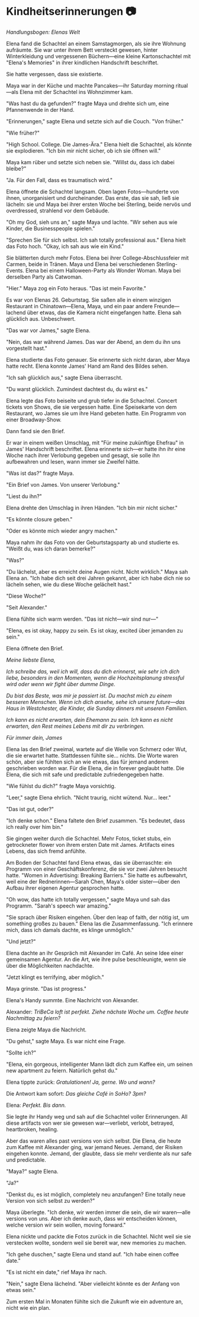 # Kindheitserinnerungen 📷

*Handlungsbogen: Elenas Welt*

Elena fand die Schachtel an einem Samstagmorgen, als sie ihre Wohnung aufräumte. Sie war unter ihrem Bett versteckt gewesen, hinter Winterkleidung und vergessenen Büchern—eine kleine Kartonschachtel mit "Elena's Memories" in ihrer kindlichen Handschrift beschriftet.

Sie hatte vergessen, dass sie existierte.

Maya war in der Küche und machte Pancakes—ihr Saturday morning ritual—als Elena mit der Schachtel ins Wohnzimmer kam.

"Was hast du da gefunden?" fragte Maya und drehte sich um, eine Pfannenwende in der Hand.

"Erinnerungen," sagte Elena und setzte sich auf die Couch. "Von früher."

"Wie früher?"

"High School. College. Die James-Ära." Elena hielt die Schachtel, als könnte sie explodieren. "Ich bin mir nicht sicher, ob ich sie öffnen will."

Maya kam rüber und setzte sich neben sie. "Willst du, dass ich dabei bleibe?"

"Ja. Für den Fall, dass es traumatisch wird."

Elena öffnete die Schachtel langsam. Oben lagen Fotos—hunderte von ihnen, unorganisiert und durcheinander. Das erste, das sie sah, ließ sie lächeln: sie und Maya bei ihrer ersten Woche bei Sterling, beide nervös und overdressed, strahlend vor dem Gebäude.

"Oh my God, sieh uns an," sagte Maya und lachte. "Wir sehen aus wie Kinder, die Businesspeople spielen."

"Sprechen Sie für sich selbst. Ich sah totally professional aus." Elena hielt das Foto hoch. "Okay, ich sah aus wie ein Kind."

Sie blätterten durch mehr Fotos. Elena bei ihrer College-Abschlussfeier mit Carmen, beide in Tränen. Maya und Elena bei verschiedenen Sterling-Events. Elena bei einem Halloween-Party als Wonder Woman. Maya bei derselben Party als Catwoman.

"Hier." Maya zog ein Foto heraus. "Das ist mein Favorite."

Es war von Elenas 26. Geburtstag. Sie saßen alle in einem winzigen Restaurant in Chinatown—Elena, Maya, und ein paar andere Freunde—lachend über etwas, das die Kamera nicht eingefangen hatte. Elena sah glücklich aus. Unbeschwert.

"Das war vor James," sagte Elena.

"Nein, das war während James. Das war der Abend, an dem du ihn uns vorgestellt hast."

Elena studierte das Foto genauer. Sie erinnerte sich nicht daran, aber Maya hatte recht. Elena konnte James' Hand am Rand des Bildes sehen.

"Ich sah glücklich aus," sagte Elena überrascht.

"Du warst glücklich. Zumindest dachtest du, du wärst es."

Elena legte das Foto beiseite und grub tiefer in die Schachtel. Concert tickets von Shows, die sie vergessen hatte. Eine Speisekarte von dem Restaurant, wo James sie um ihre Hand gebeten hatte. Ein Programm von einer Broadway-Show.

Dann fand sie den Brief.

Er war in einem weißen Umschlag, mit "Für meine zukünftige Ehefrau" in James' Handschrift beschriftet. Elena erinnerte sich—er hatte ihn ihr eine Woche nach ihrer Verlobung gegeben und gesagt, sie solle ihn aufbewahren und lesen, wann immer sie Zweifel hätte.

"Was ist das?" fragte Maya.

"Ein Brief von James. Von unserer Verlobung."

"Liest du ihn?"

Elena drehte den Umschlag in ihren Händen. "Ich bin mir nicht sicher."

"Es könnte closure geben."

"Oder es könnte mich wieder angry machen."

Maya nahm ihr das Foto von der Geburtstagsparty ab und studierte es. "Weißt du, was ich daran bemerke?"

"Was?"

"Du lächelst, aber es erreicht deine Augen nicht. Nicht wirklich." Maya sah Elena an. "Ich habe dich seit drei Jahren gekannt, aber ich habe dich nie so lächeln sehen, wie du diese Woche gelächelt hast."

"Diese Woche?"

"Seit Alexander."

Elena fühlte sich warm werden. "Das ist nicht—wir sind nur—"

"Elena, es ist okay, happy zu sein. Es ist okay, excited über jemanden zu sein."

Elena öffnete den Brief.

*Meine liebste Elena,*

*Ich schreibe das, weil ich will, dass du dich erinnerst, wie sehr ich dich liebe, besonders in den Momenten, wenn die Hochzeitsplanung stressful wird oder wenn wir fight über dumme Dinge.*

*Du bist das Beste, was mir je passiert ist. Du machst mich zu einem besseren Menschen. Wenn ich dich ansehe, sehe ich unsere future—das Haus in Westchester, die Kinder, die Sunday dinners mit unseren Familien.*

*Ich kann es nicht erwarten, dein Ehemann zu sein. Ich kann es nicht erwarten, den Rest meines Lebens mit dir zu verbringen.*

*Für immer dein,*
*James*

Elena las den Brief zweimal, wartete auf die Welle von Schmerz oder Wut, die sie erwartet hatte. Stattdessen fühlte sie... nichts. Die Worte waren schön, aber sie fühlten sich an wie etwas, das für jemand anderen geschrieben worden war. Für die Elena, die in forever geglaubt hatte. Die Elena, die sich mit safe und predictable zufriedengegeben hatte.

"Wie fühlst du dich?" fragte Maya vorsichtig.

"Leer," sagte Elena ehrlich. "Nicht traurig, nicht wütend. Nur... leer."

"Das ist gut, oder?"

"Ich denke schon." Elena faltete den Brief zusammen. "Es bedeutet, dass ich really over him bin."

Sie gingen weiter durch die Schachtel. Mehr Fotos, ticket stubs, ein getrockneter flower von ihrem ersten Date mit James. Artifacts eines Lebens, das sich fremd anfühlte.

Am Boden der Schachtel fand Elena etwas, das sie überraschte: ein Programm von einer Geschäftskonferenz, die sie vor zwei Jahren besucht hatte. "Women in Advertising: Breaking Barriers." Sie hatte es aufbewahrt, weil eine der Rednerinnen—Sarah Chen, Maya's older sister—über den Aufbau ihrer eigenen Agentur gesprochen hatte.

"Oh wow, das hatte ich totally vergessen," sagte Maya und sah das Programm. "Sarah's speech war amazing."

"Sie sprach über Risiken eingehen. Über den leap of faith, der nötig ist, um something großes zu bauen." Elena las die Zusammenfassung. "Ich erinnere mich, dass ich damals dachte, es klinge unmöglich."

"Und jetzt?"

Elena dachte an ihr Gespräch mit Alexander im Café. An seine Idee einer gemeinsamen Agentur. An die Art, wie ihre pulse beschleunigte, wenn sie über die Möglichkeiten nachdachte.

"Jetzt klingt es terrifying, aber möglich."

Maya grinste. "Das ist progress."

Elena's Handy summte. Eine Nachricht von Alexander.

Alexander: *TriBeCa loft ist perfekt. Ziehe nächste Woche um. Coffee heute Nachmittag zu feiern?*

Elena zeigte Maya die Nachricht.

"Du gehst," sagte Maya. Es war nicht eine Frage.

"Sollte ich?"

"Elena, ein gorgeous, intelligenter Mann lädt dich zum Kaffee ein, um seinen new apartment zu feiern. Natürlich gehst du."

Elena tippte zurück: *Gratulationen! Ja, gerne. Wo und wann?*

Die Antwort kam sofort: *Das gleiche Café in SoHo? 3pm?*

Elena: *Perfekt. Bis dann.*

Sie legte ihr Handy weg und sah auf die Schachtel voller Erinnerungen. All diese artifacts von wer sie gewesen war—verliebt, verlobt, betrayed, heartbroken, healing.

Aber das waren alles past versions von sich selbst. Die Elena, die heute zum Kaffee mit Alexander ging, war jemand Neues. Jemand, der Risiken eingehen konnte. Jemand, der glaubte, dass sie mehr verdiente als nur safe und predictable.

"Maya?" sagte Elena.

"Ja?"

"Denkst du, es ist möglich, completely neu anzufangen? Eine totally neue Version von sich selbst zu werden?"

Maya überlegte. "Ich denke, wir werden immer die sein, die wir waren—alle versions von uns. Aber ich denke auch, dass wir entscheiden können, welche version wir sein wollen, moving forward."

Elena nickte und packte die Fotos zurück in die Schachtel. Nicht weil sie sie verstecken wollte, sondern weil sie bereit war, new memories zu machen.

"Ich gehe duschen," sagte Elena und stand auf. "Ich habe einen coffee date."

"Es ist nicht ein date," rief Maya ihr nach.

"Nein," sagte Elena lächelnd. "Aber vielleicht könnte es der Anfang von etwas sein."

Zum ersten Mal in Monaten fühlte sich die Zukunft wie ein adventure an, nicht wie ein plan.
